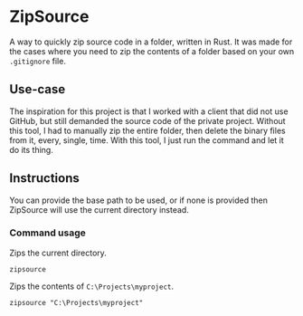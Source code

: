 # ZipSource
A way to quickly zip source code in a folder, written in Rust. It was made for the cases where you need to zip the contents of a folder based on your own `.gitignore` file.

## Use-case
The inspiration for this project is that I worked with a client that did not use GitHub, but still demanded the source code of the private project. Without this tool, I had to manually zip the entire folder, then delete the binary files from it, every, single, time. With this tool, I just run the command and let it do its thing. 

## Instructions

You can provide the base path to be used, or if none is provided then ZipSource will use the current directory instead.

### Command usage

Zips the current directory.
```shell
zipsource
```

Zips the contents of `C:\Projects\myproject`.
```shell
zipsource "C:\Projects\myproject"
```